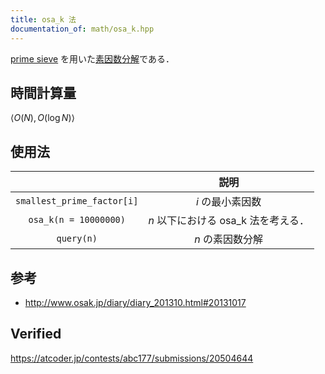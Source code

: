 ```yaml
---
title: osa_k 法
documentation_of: math/osa_k.hpp
---
```


[prime sieve](prime_sieve.md) を用いた[素因数分解](prime_factorization.md)である．


## 時間計算量

$\langle O(N), O(\log{N}) \rangle$


## 使用法

||説明|
|:--:|:--:|
|`smallest_prime_factor[i]`|$i$ の最小素因数|
|`osa_k(n = 10000000)`|$n$ 以下における osa_k 法を考える．|
|`query(n)`|$n$ の素因数分解|


## 参考

- http://www.osak.jp/diary/diary_201310.html#20131017


## Verified

https://atcoder.jp/contests/abc177/submissions/20504644

